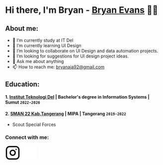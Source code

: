 # Hi there, I'm Bryan - [Bryan Evans](https://www.instagram.com/bryann_xyz/?utm_source=ig_web_button_share_sheet) 👋:smile:
## About me:
- 📘 I’m currently study at IT Del
- 🌱 I’m currently learning UI Design 
- 👯 I’m looking to collaborate on UI Design and data automation projects.
- 🤔 I’m looking for suggestions for UI design project ideas.
- 💬 Ask me about anything
- 📫 How to reach me: bryanaja92@gmail.com

## Education:

#### 1. [Institut Teknologi Del](https://www.del.ac.id/) | Bachelor's degree in Information Systems | Sumut `2022-2026`

 #### 2. [SMAN 22 Kab.Tangerang](https://sman22kabtng.sch.id/) | MIPA | Tangerang `2019-2022`
   - Scout Special Forces 


### Connect with me:

[![website](./img/instagram-light.svg)](https://www.instagram.com/bryann_xyz/?utm_source=ig_web_button_share_sheet#gh-light-mode-only)
[![website](./img/instagram-dark.svg)](https://www.instagram.com/bryann_xyz/?utm_source=ig_web_button_share_sheet#gh-dark-mode-only)


